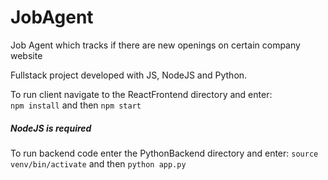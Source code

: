 # JobAgent
Job Agent which tracks if there are new openings on certain company website

Fullstack project developed with JS, NodeJS and Python.

To run client navigate to the ReactFrontend directory and enter:  
`npm install` and then `npm start` 
##### NodeJS is required

To run backend code enter the PythonBackend directory and enter:
`source venv/bin/activate` and then `python app.py`


